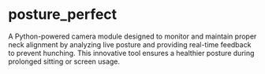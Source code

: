 # posture_perfect
 A Python-powered camera module designed to monitor and maintain proper neck alignment by analyzing live posture and providing real-time feedback to prevent hunching. This innovative tool ensures a healthier posture during prolonged sitting or screen usage.
